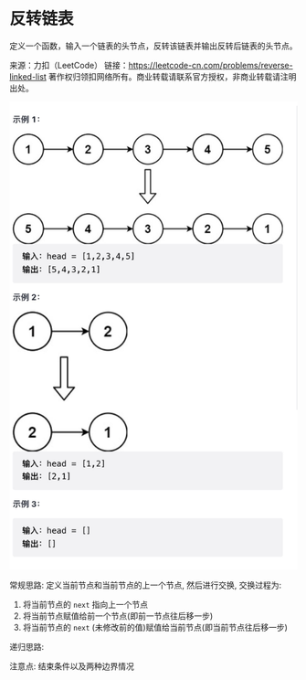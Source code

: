 # 反转链表

定义一个函数，输入一个链表的头节点，反转该链表并输出反转后链表的头节点。

来源：力扣（LeetCode）
链接：<https://leetcode-cn.com/problems/reverse-linked-list>
著作权归领扣网络所有。商业转载请联系官方授权，非商业转载请注明出处。

![image](./img/example.jpg)

常规思路: 定义当前节点和当前节点的上一个节点, 然后进行交换, 交换过程为:

1. 将当前节点的 `next` 指向上一个节点
2. 将当前节点赋值给前一个节点(即前一节点往后移一步)
3. 将当前节点的 `next` (未修改前的值)赋值给当前节点(即当前节点往后移一步)

递归思路:

注意点: 结束条件以及两种边界情况
